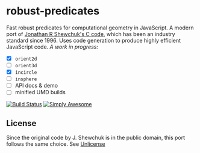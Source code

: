 # robust-predicates

Fast robust predicates for computational geometry in JavaScript. A modern port of [Jonathan R Shewchuk's C code](https://www.cs.cmu.edu/~quake/robust.html), which has been an industry standard since 1996. Uses code generation to produce highly efficient JavaScript code. _A work in progress:_

- [x] `orient2d`
- [ ] `orient3d`
- [x] `incircle`
- [ ] `insphere`
- [ ] API docs & demo
- [ ] minified UMD builds

[![Build Status](https://travis-ci.com/mourner/robust-predicates.svg?branch=master)](https://travis-ci.com/mourner/robust-predicates)
[![Simply Awesome](https://img.shields.io/badge/simply-awesome-brightgreen.svg)](https://github.com/mourner/projects)

## License

Since the original code by J. Shewchuk is in the public domain, this port follows the same choice. See [Unlicense](https://unlicense.org)
